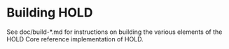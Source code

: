 Building HOLD
================

See doc/build-*.md for instructions on building the various
elements of the HOLD Core reference implementation of HOLD.
